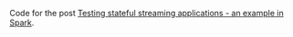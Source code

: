 Code for the post [Testing stateful streaming applications - an example in Spark](http://rvvincelli.github.io/2018/01/04/statestreamtest/).